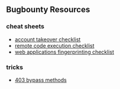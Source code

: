 ## Bugbounty Resources


### cheat sheets
- [account takeover checklist](https://github.com/aufzayed/bugbounty/blob/main/account_takeover_checklist.md)
- [remote code execution checklist](https://github.com/aufzayed/bugbounty/blob/main/remote_code_execution_checklist.md)
- [web applications fingerprinting checklist](https://github.com/aufzayed/bugbounty/blob/main/web_applications_fingerprinting_checklist.md)


### tricks
- [403 bypass methods](https://github.com/aufzayed/bugbounty/blob/main/403-bypass/README.md)

